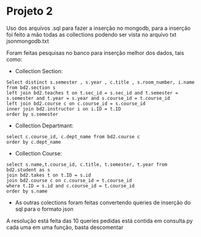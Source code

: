 # Projeto 2

Uso dos arquivos .sql para fazer a inserção no mongodb, para a inserção foi feito a mão todas as collections podendo ser vista no arquivo txt jsonmongodb.txt

Foram feitas pesquisas no banco para inserção melhor dos dados, tais como:

- Collection Section: 
``` 
Select distinct s.semester , s.year , c.title , s.room_number, i.name from bd2.section s
left join bd2.teaches t on t.sec_id = s.sec_id and t.semester = s.semester and t.year = s.year and s.course_id = t.course_id
left join bd2.course c on c.course_id = s.course_id
inner join bd2.instructor i on i.ID = t.ID
order by s.semester 
```
- Collection Departmant:
```
select c.course_id, c.dept_name from bd2.course c
order by c.dept_name
```
- Collection Course:
```
select s.name,t.course_id, c.title, t.semester, t.year from  bd2.student as s
join bd2.takes t on t.ID = s.id 
join bd2.course c on c.course_id = t.course_id
where t.ID = s.id and c.course_id = t.course_id
order by s.name
```
- As outras colections foram feitas convertendo queries de inserção do sql para o formato json

A resolução está feita das 10 queries pedidas está contida em consulta.py cada uma em uma função, basta descomentar


